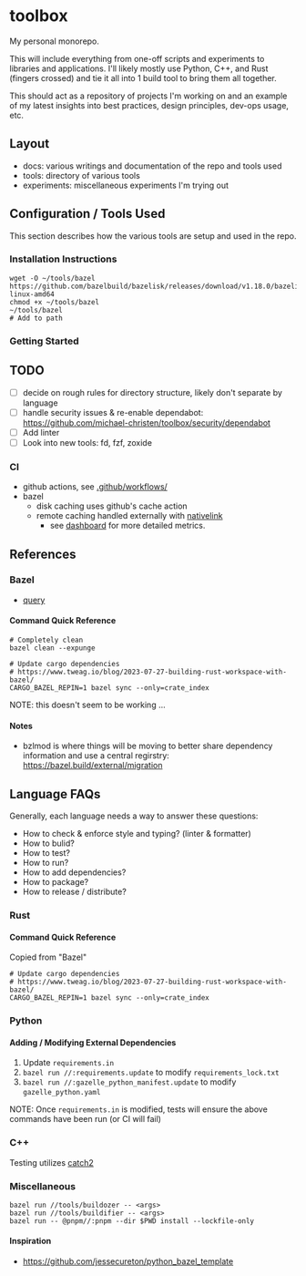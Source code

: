 # toolbox

My personal monorepo.

This will include everything from one-off scripts and experiments to libraries
and applications. I'll likely mostly use Python, C++, and Rust (fingers crossed)
and tie it all into 1 build tool to bring them all together.

This should act as a repository of projects I'm working on and an example of my
latest insights into best practices, design principles, dev-ops usage, etc.

## Layout

- docs: various writings and documentation of the repo and tools used
- tools: directory of various tools
- experiments: miscellaneous experiments I'm trying out

## Configuration / Tools Used

This section describes how the various tools are setup and used in the repo.

### Installation Instructions

```
wget -O ~/tools/bazel https://github.com/bazelbuild/bazelisk/releases/download/v1.18.0/bazelisk-linux-amd64
chmod +x ~/tools/bazel
~/tools/bazel
# Add to path
```

### Getting Started

## TODO

- [ ] decide on rough rules for directory structure, likely don't separate by
      language
- [ ] handle security issues & re-enable dependabot:
      https://github.com/michael-christen/toolbox/security/dependabot
- [ ] Add linter
- [ ] Look into new tools: fd, fzf, zoxide

### CI

- github actions, see [.github/workflows/](.github/workflows/)
- bazel
  - disk caching uses github's cache action
  - remote caching handled externally with
    [nativelink](https://www.nativelink.com/)
    - see
      [dashboard](https://app.nativelink.com/c690e34c-beac-420a-b672-6320b8f5b419/dashboard)
      for more detailed metrics.

## References

### Bazel

- [query](https://bazel.build/query/language)

#### Command Quick Reference

```
# Completely clean
bazel clean --expunge

# Update cargo dependencies
# https://www.tweag.io/blog/2023-07-27-building-rust-workspace-with-bazel/
CARGO_BAZEL_REPIN=1 bazel sync --only=crate_index
```

NOTE: this doesn't seem to be working ...

#### Notes

- bzlmod is where things will be moving to better share dependency information
  and use a central regirstry: https://bazel.build/external/migration

## Language FAQs

Generally, each language needs a way to answer these questions:

- How to check & enforce style and typing? (linter & formatter)
- How to bulid?
- How to test?
- How to run?
- How to add dependencies?
- How to package?
- How to release / distribute?

### Rust

#### Command Quick Reference

Copied from "Bazel"

```
# Update cargo dependencies
# https://www.tweag.io/blog/2023-07-27-building-rust-workspace-with-bazel/
CARGO_BAZEL_REPIN=1 bazel sync --only=crate_index
```

### Python

#### Adding / Modifying External Dependencies

1. Update `requirements.in`
2. `bazel run //:requirements.update` to modify `requirements_lock.txt`
3. `bazel run //:gazelle_python_manifest.update` to modify `gazelle_python.yaml`

NOTE: Once `requirements.in` is modified, tests will ensure the above commands
have been run (or CI will fail)

### C++

Testing utilizes [catch2](https://github.com/catchorg/Catch2)

### Miscellaneous

```
bazel run //tools/buildozer -- <args>
bazel run //tools/buildifier -- <args>
bazel run -- @pnpm//:pnpm --dir $PWD install --lockfile-only
```

#### Inspiration

- https://github.com/jessecureton/python_bazel_template
